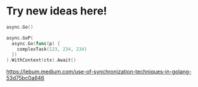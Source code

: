 # Try new ideas here!

```go
async.Go()

async.GoP(
  async.Go(func(p) {
    complexTask(123, 234, 234)
  })
).WithContext(ctx).Await()

```

https://lebum.medium.com/use-of-synchronization-techniques-in-golang-53d75bc0a646